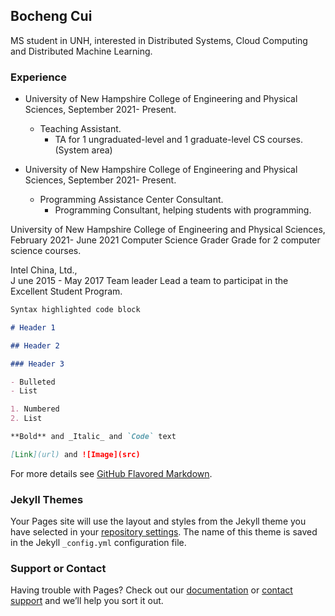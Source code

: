 ## Bocheng Cui

MS student in UNH, interested in Distributed Systems, Cloud Computing and Distributed Machine Learning.

### Experience

- University of New Hampshire College of Engineering and Physical Sciences,
September 2021- Present.
  - Teaching Assistant.
    - TA for 1 ungraduated-level and 1 graduate-level CS courses. (System area)

- University of New Hampshire College of Engineering and Physical Sciences,
September 2021- Present.
  - Programming Assistance Center Consultant. 
    - Programming Consultant, helping students with programming.

University of New Hampshire College of Engineering and Physical Sciences,    February 2021- June 2021
    Computer Science Grader 
        Grade for 2 computer science courses.

Intel China, Ltd.,                                    
J une 2015 - May 2017
    Team leader
        Lead a team to participat in the Excellent Student Program.

```markdown
Syntax highlighted code block

# Header 1

## Header 2

### Header 3

- Bulleted
- List

1. Numbered
2. List

**Bold** and _Italic_ and `Code` text

[Link](url) and ![Image](src)
```

For more details see [GitHub Flavored Markdown](https://guides.github.com/features/mastering-markdown/).

### Jekyll Themes

Your Pages site will use the layout and styles from the Jekyll theme you have selected in your [repository settings](https://github.com/noahcui/bochengcui.github.io/settings/pages). The name of this theme is saved in the Jekyll `_config.yml` configuration file.

### Support or Contact

Having trouble with Pages? Check out our [documentation](https://docs.github.com/categories/github-pages-basics/) or [contact support](https://support.github.com/contact) and we’ll help you sort it out.
